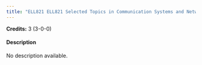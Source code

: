 ```yaml
---
title: "ELL821 ELL821 Selected Topics in Communication Systems and Networking-I"
---
```

**Credits:** 3 (3-0-0)

#### Description
No description available.